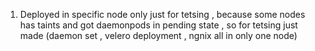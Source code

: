 1. Deployed in specific node only just for tetsing , because some nodes has taints and got daemonpods in pending state , so for tetsing just made (daemon set , velero deployment , ngnix all in only one node)
